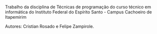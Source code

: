 Trabalho da disciplina de Técnicas de programação do curso técnico em informática do Instituto Federal do Espírito Santo - Campus Cachoeiro de Itapemirim

Autores: Cristian Rosado e Felipe Zampirole.
